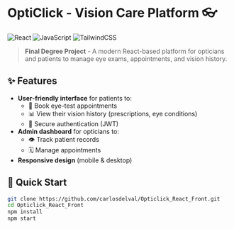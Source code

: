 # OptiClick - Vision Care Platform 👓  

![React](https://img.shields.io/badge/React-20232A?style=for-the-badge&logo=react&logoColor=61DAFB)
![JavaScript](https://img.shields.io/badge/JavaScript-F7DF1E?style=for-the-badge&logo=javascript&logoColor=black)
![TailwindCSS](https://img.shields.io/badge/Tailwind_CSS-38B2AC?style=for-the-badge&logo=tailwind-css&logoColor=white)  

> **Final Degree Project** - A modern React-based platform for opticians and patients to manage eye exams, appointments, and vision history.  

## ✨ Features  
- **User-friendly interface** for patients to:  
  - 📅 Book eye-test appointments  
  - 📊 View their vision history (prescriptions, eye conditions)  
  - 🔐 Secure authentication (JWT)  
- **Admin dashboard** for opticians to:  
  - 👁️ Track patient records  
  - 🗓️ Manage appointments  
- **Responsive design** (mobile & desktop)  

## 🚀 Quick Start  
```bash
git clone https://github.com/carlosdelval/Opticlick_React_Front.git
cd Opticlick_React_Front
npm install
npm start
